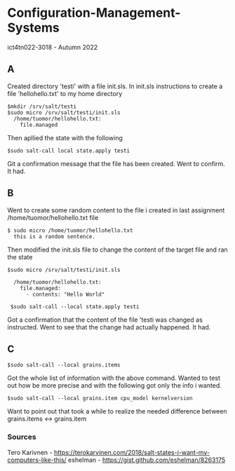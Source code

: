 # Configuration-Management-Systems
ict4tn022-3018 - Autumn 2022

## A

Created directory 'testi' with a file init.sls. In init.sls instructions to create a file 'hellohello.txt' to my home directory
```
$mkdir /srv/salt/testi
$sudo micro /srv/salt/testi/init.sls
  /home/tuomor/hellohello.txt:
    file.managed
 ```
 Then apllied the state with the following
```
$sudo salt-call local state.apply testi
```

Git a confirmation message that the file has been created. Went to confirm. It had.


## B

Went to create some random content to the file i created in last assignment /home/tuomor/hellohello.txt file
```
$ sudo micro /home/tuomor/hellohello.txt
  this is a random sentence.
```
Then modified the init.sls file to change the content of the target file and ran the state
```
$sudo micro /srv/salt/testi/init.sls

  /home/tuomor/hellohello.txt:
    file.managed:
      - contents: "Hello World"
 
 $sudo salt-call --local state.apply testi
 ```
Got a confirmation that the content of the file 'testi was changed as instructed.
Went to see that the change had actually happened. It had.

## C

```
$sudo salt-call --local grains.items
```
Got the whole list of information with the above command. Wanted to test out how be more precise and with the following got only the info i wanted.
```
$sudo salt-call --local grains.item cpu_model kernelversion
```
Want to point out that took a while to realize the needed difference between grains.items <-> grains.item



### Sources
Tero Karivnen - https://terokarvinen.com/2018/salt-states-i-want-my-computers-like-this/
eshelman - https://gist.github.com/eshelman/8263175
